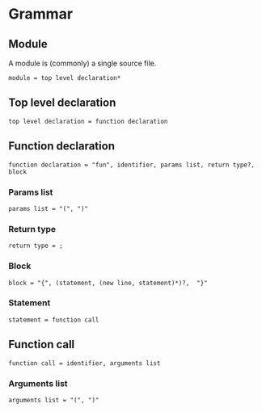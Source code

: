 # Grammar


## Module

A module is (commonly) a single source file.

```ebnf
module = top level declaration*
```

## Top level declaration

```ebnf
top level declaration = function declaration
```


## Function declaration

```ebnf
function declaration = "fun", identifier, params list, return type?, block
```

### Params list

```ebnf
params list = "(", ")"
```

### Return type

```ebnf
return type = ;
```


### Block

```ebnf
block = "{", (statement, (new line, statement)*)?,  "}"
```


### Statement

```ebnf
statement = function call
```


## Function call

```ebnf
function call = identifier, arguments list
```


### Arguments list

```ebnf
arguments list = "(", ")"
```


